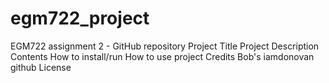# egm722_project
EGM722 assignment 2 - GitHub repository
Project Title
Project Description
Contents
How to install/run
How to use project
Credits Bob's iamdonovan github
License 
